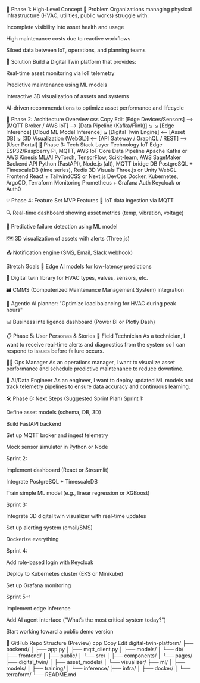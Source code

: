 🎯 Phase 1: High-Level Concept
🔧 Problem
Organizations managing physical infrastructure (HVAC, utilities, public works) struggle with:

Incomplete visibility into asset health and usage

High maintenance costs due to reactive workflows

Siloed data between IoT, operations, and planning teams

🚀 Solution
Build a Digital Twin platform that provides:

Real-time asset monitoring via IoT telemetry

Predictive maintenance using ML models

Interactive 3D visualization of assets and systems

AI-driven recommendations to optimize asset performance and lifecycle

🧱 Phase 2: Architecture Overview
css
Copy
Edit
[Edge Devices/Sensors] --> [MQTT Broker / AWS IoT] --> [Data Pipeline (Kafka/Flink)]
       ↘                                           ↘
     [Edge Inference]                     [Cloud ML Model Inference]
                                            ↘
                                        [Digital Twin Engine] <-- [Asset DB]
                                            ↘
      [3D Visualization (WebGL)] <-- [API Gateway / GraphQL / REST] --> [User Portal]
🔨 Phase 3: Tech Stack
Layer	Technology
IoT Edge	ESP32/Raspberry Pi, MQTT, AWS IoT Core
Data Pipeline	Apache Kafka or AWS Kinesis
ML/AI	PyTorch, TensorFlow, Scikit-learn, AWS SageMaker
Backend API	Python (FastAPI), Node.js (alt), MQTT bridge
DB	PostgreSQL + TimescaleDB (time series), Redis
3D Visuals	Three.js or Unity WebGL
Frontend	React + TailwindCSS or Next.js
DevOps	Docker, Kubernetes, ArgoCD, Terraform
Monitoring	Prometheus + Grafana
Auth	Keycloak or Auth0

💡 Phase 4: Feature Set
MVP Features
🔌 IoT data ingestion via MQTT

🔍 Real-time dashboard showing asset metrics (temp, vibration, voltage)

🧠 Predictive failure detection using ML model

🗺️ 3D visualization of assets with alerts (Three.js)

📤 Notification engine (SMS, Email, Slack webhook)

Stretch Goals
🤖 Edge AI models for low-latency predictions

🧩 Digital twin library for HVAC types, valves, sensors, etc.

🗃️ CMMS (Computerized Maintenance Management System) integration

🧠 Agentic AI planner: "Optimize load balancing for HVAC during peak hours"

📊 Business intelligence dashboard (Power BI or Plotly Dash)

📋 Phase 5: User Personas & Stories
👷 Field Technician
As a technician, I want to receive real-time alerts and diagnostics from the system so I can respond to issues before failure occurs.

🧑‍💼 Ops Manager
As an operations manager, I want to visualize asset performance and schedule predictive maintenance to reduce downtime.

🧠 AI/Data Engineer
As an engineer, I want to deploy updated ML models and track telemetry pipelines to ensure data accuracy and continuous learning.

🛠️ Phase 6: Next Steps (Suggested Sprint Plan)
Sprint 1:

Define asset models (schema, DB, 3D)

Build FastAPI backend

Set up MQTT broker and ingest telemetry

Mock sensor simulator in Python or Node

Sprint 2:

Implement dashboard (React or Streamlit)

Integrate PostgreSQL + TimescaleDB

Train simple ML model (e.g., linear regression or XGBoost)

Sprint 3:

Integrate 3D digital twin visualizer with real-time updates

Set up alerting system (email/SMS)

Dockerize everything

Sprint 4:

Add role-based login with Keycloak

Deploy to Kubernetes cluster (EKS or Minikube)

Set up Grafana monitoring

Sprint 5+:

Implement edge inference

Add AI agent interface ("What’s the most critical system today?")

Start working toward a public demo version

📁 GitHub Repo Structure (Preview)
cpp
Copy
Edit
digital-twin-platform/
├── backend/
│   ├── app.py
│   ├── mqtt_client.py
│   ├── models/
│   └── db/
├── frontend/
│   ├── public/
│   └── src/
│       ├── components/
│       └── pages/
├── digital_twin/
│   ├── asset_models/
│   └── visualizer/
├── ml/
│   ├── models/
│   ├── training/
│   └── inference/
├── infra/
│   ├── docker/
│   └── terraform/
└── README.md
